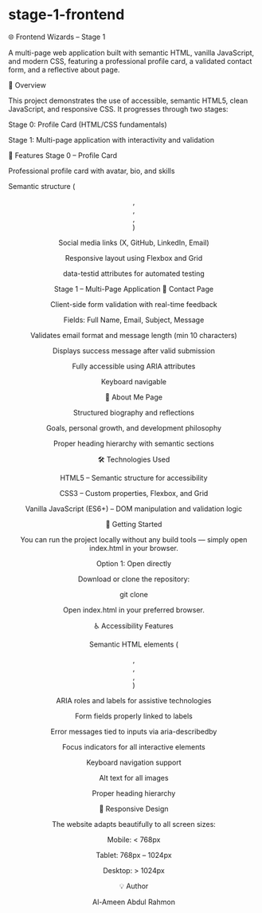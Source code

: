 # stage-1-frontend
🌐 Frontend Wizards – Stage 1

A multi-page web application built with semantic HTML, vanilla JavaScript, and modern CSS, featuring a professional profile card, a validated contact form, and a reflective about page.

🚀 Overview

This project demonstrates the use of accessible, semantic HTML5, clean JavaScript, and responsive CSS.
It progresses through two stages:

Stage 0: Profile Card (HTML/CSS fundamentals)

Stage 1: Multi-page application with interactivity and validation

🧩 Features
Stage 0 – Profile Card

Professional profile card with avatar, bio, and skills

Semantic structure (<header>, <main>, <section>, <article>)

Social media links (X, GitHub, LinkedIn, Email)

Responsive layout using Flexbox and Grid

data-testid attributes for automated testing

Stage 1 – Multi-Page Application
📨 Contact Page

Client-side form validation with real-time feedback

Fields: Full Name, Email, Subject, Message

Validates email format and message length (min 10 characters)

Displays success message after valid submission

Fully accessible using ARIA attributes

Keyboard navigable

👤 About Me Page

Structured biography and reflections

Goals, personal growth, and development philosophy

Proper heading hierarchy with semantic sections

🛠️ Technologies Used

HTML5 – Semantic structure for accessibility

CSS3 – Custom properties, Flexbox, and Grid

Vanilla JavaScript (ES6+) – DOM manipulation and validation logic

🧭 Getting Started

You can run the project locally without any build tools — simply open index.html in your browser.

Option 1: Open directly

Download or clone the repository:

git clone <your-repo-url>


Open index.html in your preferred browser.

♿ Accessibility Features

Semantic HTML elements (<header>, <main>, <section>, <footer>)

ARIA roles and labels for assistive technologies

Form fields properly linked to labels

Error messages tied to inputs via aria-describedby

Focus indicators for all interactive elements

Keyboard navigation support

Alt text for all images

Proper heading hierarchy

📱 Responsive Design

The website adapts beautifully to all screen sizes:

Mobile: < 768px

Tablet: 768px – 1024px

Desktop: > 1024px

💡 Author

Al-Ameen Abdul Rahmon
